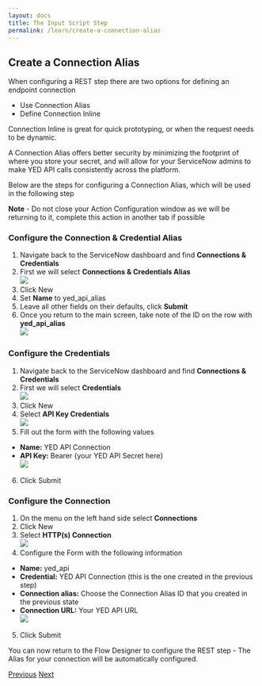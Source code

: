 ```yaml
---
layout: docs
title: The Input Script Step
permalink: /learn/create-a-connection-alias
---
```


## Create a Connection Alias
When configuring a REST step there are two options for defining an endpoint connection 
* Use Connection Alias
* Define Connection Inline

Connection Inline is great for quick prototyping, or when the request needs to be dynamic. 

A Connection Alias offers better security by minimizing the footprint of where you store your secret, and will allow for your ServiceNow admins to make YED API calls consistently across the platform.

Below are the steps for configuring a Connection Alias, which will be used in the following step

**Note** - Do not close your Action Configuration window as we will be returning to it, complete this action in another tab if possible

### Configure the Connection & Credential Alias
1. Navigate back to the ServiceNow dashboard and find **Connections & Credentials**
2. First we will select **Connections & Credentials Alias**  
  ![]({{site.baseurl}}/assets/images/129-cred-conn-find.png)
3. Click New
4. Set **Name** to yed_api_alias
5. Leave all other fields on their defaults, click **Submit**
6. Once you return to the main screen, take note of the ID on the row with **yed_api_alias**  
  ![]({{site.baseurl}}/assets/images/132-cca-config.png)

### Configure the Credentials
1. Navigate back to the ServiceNow dashboard and find **Connections & Credentials**
2. First we will select **Credentials**  
  ![]({{site.baseurl}}/assets/images/129-cred-conn-find.png)
3. Click New
4. Select **API Key Credentials**  
  ![]({{site.baseurl}}/assets/images/130-type-cred.png)
5. Fill out the form with the following values
* **Name:** YED API Connection
* **API Key:** Bearer {your YED API Secret here}  
  ![]({{site.baseurl}}/assets/images/131-cred-form.png)
6. Click Submit

### Configure the Connection
1. On the menu on the left hand side select **Connections**
2. Click New
3. Select **HTTP(s) Connection**  
  ![]({{site.baseurl}}/assets/images/133-conn-type.png)
4. Configure the Form with the following information
* **Name:** yed_api
* **Credential:** YED API Connection (this is the one created in the previous step)
* **Connection alias:** Choose the Connection Alias ID that you created in the previous state
* **Connection URL:** Your YED API URL  
  ![]({{site.baseurl}}/assets/images/134-config-conn.png)
5. Click Submit

You can now return to the Flow Designer to configure the REST step - The Alias for your connection will be automatically configured.

<div class="btns">
  <a class="btn--secondary" href="/yed-spoke-example/learn/input-script">Previous</a>
  <a class="btn" href="/yed-spoke-example/learn/rest-step">Next</a>
</div>